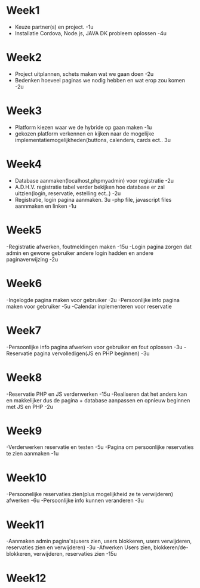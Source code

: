 # Week1
  - Keuze partner(s) en project. -1u
  - Installatie Cordova, Node.js, JAVA DK probleem oplossen -4u
# Week2
  - Project uitplannen, schets maken wat we gaan doen -2u
  - Bedenken hoeveel paginas we nodig hebben en wat erop zou komen -2u
# Week3
  - Platform kiezen waar we de hybride op gaan maken -1u
  - gekozen platform verkennen en kijken naar de mogelijke implementatiemogelijkheden(buttons, calenders, cards ect.. 3u
# Week4
  - Database aanmaken(localhost,phpmyadmin) voor registratie -2u
  - A.D.H.V. registratie tabel verder bekijken hoe database er zal uitzien(login, reservatie, estelling ect..) -2u
  - Registratie, login pagina aanmaken. 3u
  -php file, javascript files aannmaken en linken -1u
# Week5
  -Registratie afwerken, foutmeldingen maken -15u
  -Login pagina zorgen dat admin en gewone gebruiker andere login hadden en andere paginaverwijzing -2u
# Week6
  -Ingelogde pagina maken voor gebruiker -2u
  -Persoonlijke info pagina maken voor gebruiker -5u
  -Calendar inplementeren voor reservatie
# Week7
  -Persoonlijke info pagina afwerken voor gebruiker en fout oplossen -3u
  -Reservatie pagina vervolledigen(JS en PHP beginnen) -3u
# Week8
  -Reservatie PHP en JS verderwerken -15u
  -Realiseren dat het anders kan en makkelijker dus de pagina + database aanpassen en opnieuw beginnen met JS en PHP -2u
# Week9
  -Verderwerken reservatie en testen -5u
  -Pagina om persoonlijke reservaties te zien aanmaken -1u 
# Week10
  -Persoonelijke reservaties zien(plus mogelijkheid ze te verwijderen) afwerken -6u
  -Persoonlijke info kunnen veranderen -3u
# Week11
  -Aanmaken admin pagina's(users zien, users blokkeren, users verwijderen, reservaties zien en verwijderen) -3u
  -Afwerken Users zien, blokkeren/de-blokkeren, verwijderen, reservaties zien -15u
# Week12


